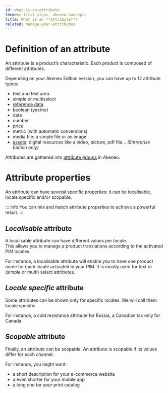 ```yaml
---
id: what-is-an-attribute
themes: first-steps, akeneo-concepts
title: What is an **attribute**?
related: manage-your-attributes
---
```


# Definition of an attribute

An attribute is a product’s characteristic. Each product is composed of different attributes.

Depending on your Akeneo Edition version, you can have up to 12 attribute types:
- text and text area
- simple or multiselect
- [reference data](/articles/what-is-a-reference-data.html)
- boolean (yes/no)
- date
- number
- price
- metric (with automatic conversions)
- media file: a simple file or an image
- [assets](/articles/work-with-assets.html): digital resources like a video, picture, pdf file... _(Entreprise Edition only)_

Attributes are gathered into [attribute groups](/articles/what-is-an-attribute-group.html) in Akeneo.

# Attribute properties
An attribute can have several specific properties: it can be localisable, locale specific and/or scopable.

::: info
You can mix and match attribute properties to achieve a powerful result.
:::

## _Localisable_ attribute

A localisable attribute can have different values per locale.  
This allows you to manage a product translations according to the activated PIM locales.  

For instance, a localisable attribute will enable you to have one product name for each locale activated in your PIM. It is mostly used for text or (simple or multi) select attributes.

## _Locale specific_ attribute

Some attributes can be shown only for specific locales. We will call them locale specific.

For instance, a cold resistance attribute for Russia, a Canadian tax only for Canada.

## _Scopable_ attribute

Finally, an attribute can be scopable. An attribute is scopable if its values differ for each channel.

For instance, you might want:
- a short description for your e-commerce website
- a even shorter for your mobile app
- a long one for your print catalog


